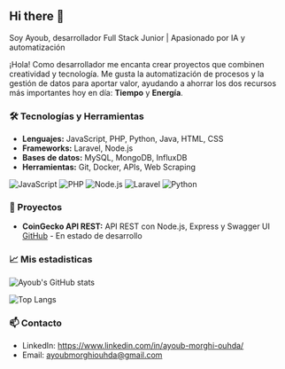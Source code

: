 ## Hi there 👋
Soy Ayoub, desarrollador Full Stack Junior | Apasionado por IA y automatización

¡Hola! Como desarrollador me encanta crear proyectos que combinen creatividad y tecnología.
Me gusta la automatización de procesos y la gestión de datos para aportar valor, ayudando a ahorrar los dos recursos más importantes hoy en día: **Tiempo** y **Energía**.

### 🛠 Tecnologías y Herramientas
- **Lenguajes:** JavaScript, PHP, Python, Java, HTML, CSS
- **Frameworks:** Laravel, Node.js
- **Bases de datos:** MySQL, MongoDB, InfluxDB
- **Herramientas:** Git, Docker, APIs, Web Scraping

![JavaScript](https://img.shields.io/badge/JavaScript-F7DF1E?style=for-the-badge&logo=javascript&logoColor=black)
![PHP](https://img.shields.io/badge/PHP-777BB4?style=for-the-badge&logo=php&logoColor=white)
![Node.js](https://img.shields.io/badge/Node.js-339933?style=for-the-badge&logo=node.js&logoColor=white)
![Laravel](https://img.shields.io/badge/Laravel-FF2D20?style=for-the-badge&logo=laravel&logoColor=white)
![Python](https://img.shields.io/badge/Python-3776AB?style=for-the-badge&logo=python&logoColor=white)

### 🚀 Proyectos
- **CoinGecko API REST:** API REST con Node.js, Express y Swagger UI [GitHub](https://github.com/ayoubMO19/coingecko-api-node) - En estado de desarrollo

### 📈 Mis estadisticas
![Ayoub's GitHub stats](https://github-readme-stats.vercel.app/api?username=ayoubMO19&show_icons=true&theme=radical)

![Top Langs](https://github-readme-stats.vercel.app/api/top-langs/?username=ayoubMO19&layout=compact&theme=radical)

### 📫 Contacto
- LinkedIn: https://www.linkedin.com/in/ayoub-morghi-ouhda/
- Email: ayoubmorghiouhda@gmail.com
